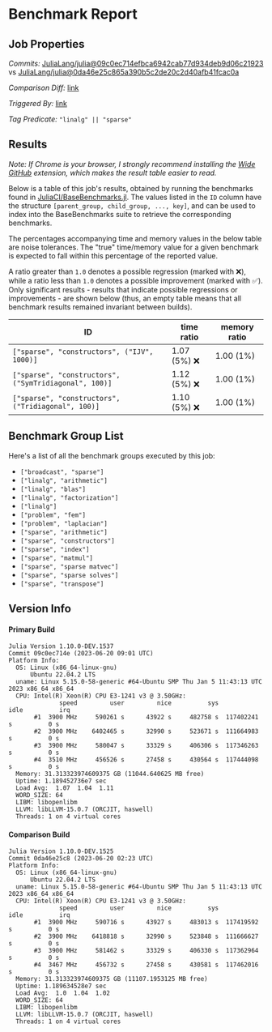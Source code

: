 # Benchmark Report

## Job Properties

*Commits:* [JuliaLang/julia@09c0ec714efbca6942cab77d934deb9d06c21923](https://github.com/JuliaLang/julia/commit/09c0ec714efbca6942cab77d934deb9d06c21923) vs [JuliaLang/julia@0da46e25c865a390b5c2de20c2d40afb41fcac0a](https://github.com/JuliaLang/julia/commit/0da46e25c865a390b5c2de20c2d40afb41fcac0a)

*Comparison Diff:* [link](https://github.com/JuliaLang/julia/compare/0da46e25c865a390b5c2de20c2d40afb41fcac0a..09c0ec714efbca6942cab77d934deb9d06c21923)

*Triggered By:* [link](https://github.com/JuliaLang/julia/pull/50058#issuecomment-1598438050)

*Tag Predicate:* `"linalg" || "sparse"`

## Results

*Note: If Chrome is your browser, I strongly recommend installing the [Wide GitHub](https://chrome.google.com/webstore/detail/wide-github/kaalofacklcidaampbokdplbklpeldpj?hl=en)
extension, which makes the result table easier to read.*

Below is a table of this job's results, obtained by running the benchmarks found in
[JuliaCI/BaseBenchmarks.jl](https://github.com/JuliaCI/BaseBenchmarks.jl). The values
listed in the `ID` column have the structure `[parent_group, child_group, ..., key]`,
and can be used to index into the BaseBenchmarks suite to retrieve the corresponding
benchmarks.

The percentages accompanying time and memory values in the below table are noise tolerances. The "true"
time/memory value for a given benchmark is expected to fall within this percentage of the reported value.

A ratio greater than `1.0` denotes a possible regression (marked with :x:), while a ratio less
than `1.0` denotes a possible improvement (marked with :white_check_mark:). Only significant results - results
that indicate possible regressions or improvements - are shown below (thus, an empty table means that all
benchmark results remained invariant between builds).

| ID | time ratio | memory ratio |
|----|------------|--------------|
| `["sparse", "constructors", ("IJV", 1000)]` | 1.07 (5%) :x: | 1.00 (1%)  |
| `["sparse", "constructors", ("SymTridiagonal", 100)]` | 1.12 (5%) :x: | 1.00 (1%)  |
| `["sparse", "constructors", ("Tridiagonal", 100)]` | 1.10 (5%) :x: | 1.00 (1%)  |

## Benchmark Group List

Here's a list of all the benchmark groups executed by this job:

- `["broadcast", "sparse"]`
- `["linalg", "arithmetic"]`
- `["linalg", "blas"]`
- `["linalg", "factorization"]`
- `["linalg"]`
- `["problem", "fem"]`
- `["problem", "laplacian"]`
- `["sparse", "arithmetic"]`
- `["sparse", "constructors"]`
- `["sparse", "index"]`
- `["sparse", "matmul"]`
- `["sparse", "sparse matvec"]`
- `["sparse", "sparse solves"]`
- `["sparse", "transpose"]`

## Version Info

#### Primary Build

```
Julia Version 1.10.0-DEV.1537
Commit 09c0ec714e (2023-06-20 09:01 UTC)
Platform Info:
  OS: Linux (x86_64-linux-gnu)
      Ubuntu 22.04.2 LTS
  uname: Linux 5.15.0-58-generic #64-Ubuntu SMP Thu Jan 5 11:43:13 UTC 2023 x86_64 x86_64
  CPU: Intel(R) Xeon(R) CPU E3-1241 v3 @ 3.50GHz: 
              speed         user         nice          sys         idle          irq
       #1  3900 MHz     590261 s      43922 s     482758 s  117402241 s          0 s
       #2  3900 MHz    6402465 s      32990 s     523671 s  111664983 s          0 s
       #3  3900 MHz     580047 s      33329 s     406306 s  117346263 s          0 s
       #4  3510 MHz     456526 s      27458 s     430564 s  117444098 s          0 s
  Memory: 31.313323974609375 GB (11044.640625 MB free)
  Uptime: 1.189452736e7 sec
  Load Avg:  1.07  1.04  1.11
  WORD_SIZE: 64
  LIBM: libopenlibm
  LLVM: libLLVM-15.0.7 (ORCJIT, haswell)
  Threads: 1 on 4 virtual cores

```

#### Comparison Build

```
Julia Version 1.10.0-DEV.1525
Commit 0da46e25c8 (2023-06-20 02:23 UTC)
Platform Info:
  OS: Linux (x86_64-linux-gnu)
      Ubuntu 22.04.2 LTS
  uname: Linux 5.15.0-58-generic #64-Ubuntu SMP Thu Jan 5 11:43:13 UTC 2023 x86_64 x86_64
  CPU: Intel(R) Xeon(R) CPU E3-1241 v3 @ 3.50GHz: 
              speed         user         nice          sys         idle          irq
       #1  3900 MHz     590716 s      43927 s     483013 s  117419592 s          0 s
       #2  3900 MHz    6418818 s      32990 s     523848 s  111666627 s          0 s
       #3  3900 MHz     581462 s      33329 s     406330 s  117362964 s          0 s
       #4  3467 MHz     456732 s      27458 s     430581 s  117462016 s          0 s
  Memory: 31.313323974609375 GB (11107.1953125 MB free)
  Uptime: 1.189634528e7 sec
  Load Avg:  1.0  1.04  1.02
  WORD_SIZE: 64
  LIBM: libopenlibm
  LLVM: libLLVM-15.0.7 (ORCJIT, haswell)
  Threads: 1 on 4 virtual cores

```
